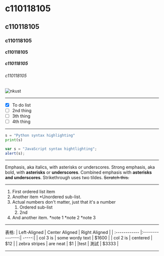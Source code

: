 # c110118105
## c110118105
### c110118105
#### c110118105
##### c110118105
###### c110118105

![nkust](https://www.nkust.edu.tw/var/file/0/1000/img/513/182513897.png)

---
- [x] To do list
- [ ]  2nd thing
- [ ]  3th thing
- [ ]  4th thing
---
```python
s = "Python syntax highlighting"
print(s)
```

```javascript
var s = "JavaScript syntax hightlighting";
alert(s);
```
---

Emphasis, aka italics, with asterisks or underscores.
Strong emphasis, aka bold, with **asterisks** or **underscores**.
Combined emphasis with **asterisks and underscores**.
Strikethrough uses two tildes. ~~Scratch this.~~

---
1. First ordered list item
2. Another item
   *Unordered sub-list.
3. Actual numbers don't matter, just that it's a number
   1. Ordered sub-list
   2. 2nd
4. And another item.
   *note 1
   *note 2
   *note 3
---
表格:
| Left-Aligned  | Center Aligned  | Right Aligned |
| :------------ |:---------------:| -----:|
| col 3 is      | some wordy text | $1600 |
| col 2 is      | centered        |   $12 |
| zebra stripes | are neat        |    $1 |
|test | 測試        |   $3333 |

---
   
